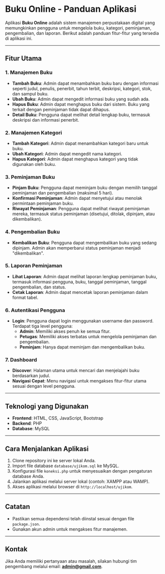 # Buku Online - Panduan Aplikasi

Aplikasi **Buku Online** adalah sistem manajemen perpustakaan digital yang memungkinkan pengguna untuk mengelola buku, kategori, peminjaman, pengembalian, dan laporan. Berikut adalah panduan fitur-fitur yang tersedia di aplikasi ini.

---

## Fitur Utama

### 1. **Manajemen Buku**
- **Tambah Buku**: Admin dapat menambahkan buku baru dengan informasi seperti judul, penulis, penerbit, tahun terbit, deskripsi, kategori, stok, dan sampul buku.
- **Ubah Buku**: Admin dapat mengedit informasi buku yang sudah ada.
- **Hapus Buku**: Admin dapat menghapus buku dari sistem. Buku yang terkait dengan peminjaman tidak dapat dihapus.
- **Detail Buku**: Pengguna dapat melihat detail lengkap buku, termasuk deskripsi dan informasi penerbit.

### 2. **Manajemen Kategori**
- **Tambah Kategori**: Admin dapat menambahkan kategori baru untuk buku.
- **Ubah Kategori**: Admin dapat mengedit nama kategori.
- **Hapus Kategori**: Admin dapat menghapus kategori yang tidak digunakan oleh buku.

### 3. **Peminjaman Buku**
- **Pinjam Buku**: Pengguna dapat meminjam buku dengan memilih tanggal peminjaman dan pengembalian (maksimal 5 hari).
- **Konfirmasi Peminjaman**: Admin dapat menyetujui atau menolak permintaan peminjaman buku.
- **Riwayat Peminjaman**: Pengguna dapat melihat riwayat peminjaman mereka, termasuk status peminjaman (disetujui, ditolak, dipinjam, atau dikembalikan).

### 4. **Pengembalian Buku**
- **Kembalikan Buku**: Pengguna dapat mengembalikan buku yang sedang dipinjam. Admin akan memperbarui status peminjaman menjadi "dikembalikan".

### 5. **Laporan Peminjaman**
- **Lihat Laporan**: Admin dapat melihat laporan lengkap peminjaman buku, termasuk informasi pengguna, buku, tanggal peminjaman, tanggal pengembalian, dan status.
- **Cetak Laporan**: Admin dapat mencetak laporan peminjaman dalam format tabel.

### 6. **Autentikasi Pengguna**
- **Login**: Pengguna dapat login menggunakan username dan password. Terdapat tiga level pengguna:
  - **Admin**: Memiliki akses penuh ke semua fitur.
  - **Petugas**: Memiliki akses terbatas untuk mengelola peminjaman dan pengembalian.
  - **Peminjam**: Hanya dapat meminjam dan mengembalikan buku.

### 7. **Dashboard**
- **Discover**: Halaman utama untuk mencari dan menjelajahi buku berdasarkan judul.
- **Navigasi Cepat**: Menu navigasi untuk mengakses fitur-fitur utama sesuai dengan level pengguna.

---

## Teknologi yang Digunakan
- **Frontend**: HTML, CSS, JavaScript, Bootstrap
- **Backend**: PHP
- **Database**: MySQL

---

## Cara Menjalankan Aplikasi
1. Clone repository ini ke server lokal Anda.
2. Import file database `database/ujikom.sql` ke MySQL.
3. Konfigurasi file `koneksi.php` untuk menyesuaikan dengan pengaturan database Anda.
4. Jalankan aplikasi melalui server lokal (contoh: XAMPP atau WAMP).
5. Akses aplikasi melalui browser di `http://localhost/ujikom`.

---

## Catatan
- Pastikan semua dependensi telah diinstal sesuai dengan file `package.json`.
- Gunakan akun admin untuk mengakses fitur manajemen.

---

## Kontak
Jika Anda memiliki pertanyaan atau masalah, silakan hubungi tim pengembang melalui email: **admin@gmail.com**.
